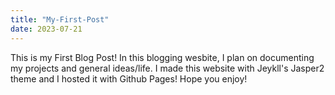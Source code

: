 ```yaml
---
title: "My-First-Post"
date: 2023-07-21
---
```


This is my First Blog Post! In this blogging wesbite, I plan on documenting my projects and general ideas/life. I made this website with Jeykll's 
Jasper2 theme and I hosted it with Github Pages! Hope you enjoy!
